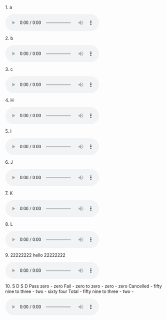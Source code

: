 <p class="text">1. a</p>

<tr>
  <td style="text-align: center"><audio src="fastspeech_test_audios/synthesized_audios_by_waveglow/fastspeech_test_sentences_ljspeech_v1_0.mel_synthesis.wav" controls="" preload=""></audio></td>
</tr>

<p class="text">2. b</p>

<tr>
  <td style="text-align: center"><audio src="fastspeech_test_audios/synthesized_audios_by_waveglow/fastspeech_test_sentences_ljspeech_v1_1.mel_synthesis.wav" controls="" preload=""></audio></td>
</tr>

<p class="text">3. c</p>

<tr>
  <td style="text-align: center"><audio src="fastspeech_test_audios/synthesized_audios_by_waveglow/fastspeech_test_sentences_ljspeech_v1_2.mel_synthesis.wav" controls="" preload=""></audio></td>
</tr>

<p class="text">4. H</p>

<tr>
  <td style="text-align: center"><audio src="fastspeech_test_audios/synthesized_audios_by_waveglow/fastspeech_test_sentences_ljspeech_v1_3.mel_synthesis.wav" controls="" preload=""></audio></td>
</tr>

<p class="text">5. I</p>

<tr>
  <td style="text-align: center"><audio src="fastspeech_test_audios/synthesized_audios_by_waveglow/fastspeech_test_sentences_ljspeech_v1_4.mel_synthesis.wav" controls="" preload=""></audio></td>
</tr>

<p class="text">6. J</p>

<tr>
  <td style="text-align: center"><audio src="fastspeech_test_audios/synthesized_audios_by_waveglow/fastspeech_test_sentences_ljspeech_v1_5.mel_synthesis.wav" controls="" preload=""></audio></td>
</tr>

<p class="text">7. K</p>

<tr>
  <td style="text-align: center"><audio src="fastspeech_test_audios/synthesized_audios_by_waveglow/fastspeech_test_sentences_ljspeech_v1_6.mel_synthesis.wav" controls="" preload=""></audio></td>
</tr>

<p class="text">8. L</p>

<tr>
  <td style="text-align: center"><audio src="fastspeech_test_audios/synthesized_audios_by_waveglow/fastspeech_test_sentences_ljspeech_v1_7.mel_synthesis.wav" controls="" preload=""></audio></td>
</tr>

<p class="text">9. 22222222 hello 22222222</p>

<tr>
  <td style="text-align: center"><audio src="fastspeech_test_audios/synthesized_audios_by_waveglow/fastspeech_test_sentences_ljspeech_v1_8.mel_synthesis.wav" controls="" preload=""></audio></td>
</tr>

<p class="text">10. S D S D Pass zero - zero Fail - zero to zero - zero - zero Cancelled - fifty nine to three - two - sixty four Total - fifty nine to three - two -</p>

<tr>
  <td style="text-align: center"><audio src="fastspeech_test_audios/synthesized_audios_by_waveglow/fastspeech_test_sentences_ljspeech_v1_9.mel_synthesis.wav" controls="" preload=""></audio></td>
</tr>
